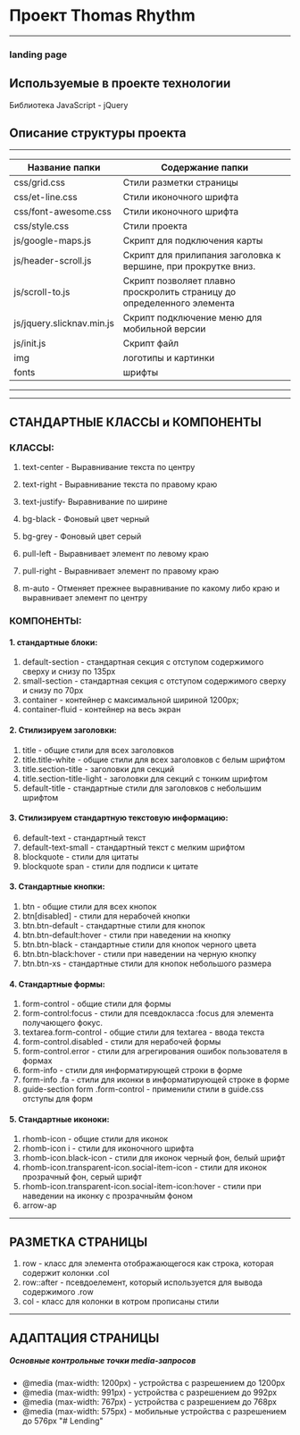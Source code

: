  # Проект Thomas Rhythm

  ---
  ### landing page


  ## Используемые в проекте технологии

  Библиотека JavaScript - jQuery


  ## **Описание структуры проекта**

  -----------------------------------------
  Название папки            | Содержание папки
  --------------------------|----------------------
  css/grid.css              | Стили разметки страницы
  css/et-line.css           | Стили иконочного шрифта
  css/font-awesome.css      | Стили иконочного шрифта
  css/style.css             | Стили проекта
  js/google-maps.js         | Скрипт для подключения карты
  js/header-scroll.js       | Скрипт для прилипания заголовка к вершине, при прокрутке вниз.
  js/scroll-to.js           | Скрипт позволяет плавно проскролить страницу до определенного элемента
  js/jquery.slicknav.min.js | Скрипт подключение меню для мобильной версии
  js/init.js                | Скрипт файл
  img                       | логотипы и картинки
  fonts                     | шрифты
  -----------------------------------------------------

  ---
  ## **СТАНДАРТНЫЕ КЛАССЫ и КОМПОНЕНТЫ**

  ###   КЛАССЫ:

  1. text-center - Выравнивание текста по центру
  2. text-right  - Выравнивание текста по правому краю
  3. text-justify- Выравнивание по ширине

  4. bg-black -  Фоновый цвет черный
  5. bg-grey  -  Фоновый цвет серый

  6. pull-left  - Выравнивает элемент по левому краю
  7. pull-right - Выравнивает элемент по правому краю
  8. m-auto     - Отменяет прежнее выравнивание по какому либо краю и выравнивает элемент по центру


  ### КОМПОНЕНТЫ:

  #### 1. стандартные блоки:

  1. default-section - стандартная секция с отступом содержимого сверху и снизу по 135px
  2. small-section   - стандартная секция с отступом содержимого сверху и снизу по 70px
  3. container       - контейнер с максимальной шириной  1200px;
  4. container-fluid - контейнер на весь экран


  #### 2. Стилизируем заголовки:

  1. title                     - общие стили для всех заголовков
  2. title.title-white         - общие стили для всех заголовков с белым шрифтом
  3. title.section-title       - заголовки для секций
  4. title.section-title-light - заголовки для секций с тонким шрифтом
  5. default-title             - стандартные стили  для заголовков с небольшим шрифтом


  #### 3. Стилизируем стандартную текстовую информацию:

  6. default-text              - стандартный текст
  7. default-text-small        - стандартный текст с мелким шрифтом
  8. blockquote                - стили для цитаты
  9. blockquote span           - стили для подписи к цитате


  #### 3. Стандартные кнопки:

  1. btn                        - общие стили для всех кнопок
  2. btn[disabled]              - стили для нерабочей кнопки
  3. btn.btn-default            - стандартные стили для кнопок 
  4. btn.btn-default:hover      - стили при наведении  на кнопку
  5. btn.btn-black              - стандартные стили для кнопок черного цвета
  6. btn.btn-black:hover        - стили при наведении на черную кнопку
  7. btn.btn-xs                 - стандартные стили для кнопок небольшого размера

  #### 4. Стандартные формы:

  1. form-control               - общие стили для формы
  2. form-control:focus         - стили для псевдокласса :focus  для элемента получающего фокус.
  3. textarea.form-control      - общие стили для textarea - ввода текста
  4. form-control.disabled      - стили для нерабочей формы
  5. form-control.error         - стили для агрегирования ошибок пользователя в формах
  6. form-info                  - стили для информатирующей строки в форме
  7. form-info .fa              - стили для иконки в информатирующей строке в форме
  8. guide-section form .form-control - применили стили в guide.css отступы для форм


  #### 5. Стандартные иконоки:

  1. rhomb-icon                                               - общие стили для иконок
  2. rhomb-icon i                                             - стили для иконочного шрифта
  3. rhomb-icon.black-icon                                    - стили для иконок черный фон, белый шрифт
  4. rhomb-icon.transparent-icon.social-item-icon             - стили для иконок прозрачный фон, серый шрифт
  5. rhomb-icon.transparent-icon.social-item-icon:hover       - стили при наведении на иконку с прозрачныйм фоном
  6. arrow-ap

  ---

  ## **РАЗМЕТКА СТРАНИЦЫ**

  1. row        - класс для элемента отображающегося как строка, которая содержит колонки .col
  2. row::after - псевдоелемент, который используется для вывода содержимого .row
  3. col        - класс для колонки в котром прописаны стили

  ----

  ## **АДАПТАЦИЯ СТРАНИЦЫ**

  ##### Основные контрольные точки media-запросов

  * @media (max-width: 1200px) - устройства c разрешением до 1200px
  * @media (max-width: 991px) - устройства c разрешением до 992px
  * @media (max-width: 767px) - устройства c разрешением до 768px
  * @media (max-width: 575px) - мобильные устройства c разрешением до 576px
"# Lending" 
